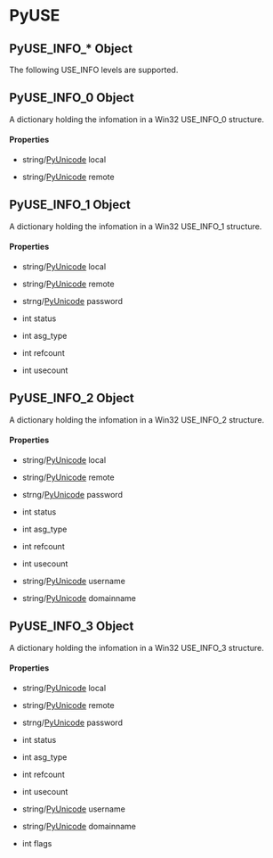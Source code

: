 # PyUSE


## PyUSE\_INFO\_\* Object

The following USE\_INFO levels are supported\.




## PyUSE\_INFO\_0 Object

A dictionary holding the infomation in a Win32 USE\_INFO\_0 structure\.

#### Properties

  - string/[PyUnicode](PyUnicode.md) local

    

  - string/[PyUnicode](PyUnicode.md) remote

    


## PyUSE\_INFO\_1 Object

A dictionary holding the infomation in a Win32 USE\_INFO\_1 structure\.

#### Properties

  - string/[PyUnicode](PyUnicode.md) local

    

  - string/[PyUnicode](PyUnicode.md) remote

    

  - strng/[PyUnicode](PyUnicode.md) password

    

  - int status

    

  - int asg\_type

    

  - int refcount

    

  - int usecount

    


## PyUSE\_INFO\_2 Object

A dictionary holding the infomation in a Win32 USE\_INFO\_2 structure\.

#### Properties

  - string/[PyUnicode](PyUnicode.md) local

    

  - string/[PyUnicode](PyUnicode.md) remote

    

  - strng/[PyUnicode](PyUnicode.md) password

    

  - int status

    

  - int asg\_type

    

  - int refcount

    

  - int usecount

    

  - string/[PyUnicode](PyUnicode.md) username

    

  - string/[PyUnicode](PyUnicode.md) domainname

    


## PyUSE\_INFO\_3 Object

A dictionary holding the infomation in a Win32 USE\_INFO\_3 structure\.

#### Properties

  - string/[PyUnicode](PyUnicode.md) local

    

  - string/[PyUnicode](PyUnicode.md) remote

    

  - strng/[PyUnicode](PyUnicode.md) password

    

  - int status

    

  - int asg\_type

    

  - int refcount

    

  - int usecount

    

  - string/[PyUnicode](PyUnicode.md) username

    

  - string/[PyUnicode](PyUnicode.md) domainname

    

  - int flags

    